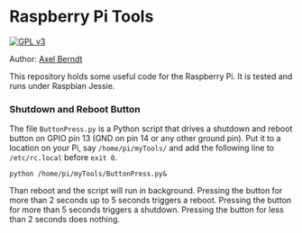 # Raspberry Pi Tools

[![GPL v3](https://img.shields.io/badge/license-GNU%20General%20Public%20License%20v3.0-blue.svg)](https://github.com/axelberndt/Raspberry-Pi-Tools/blob/master/LICENSE)

Author: [Axel Berndt](https://github.com/axelberndt)<br>

This repository holds some useful code for the Raspberry Pi. It is tested and runs under Raspbian Jessie.

### Shutdown and Reboot Button
The file `ButtonPress.py` is a Python script that drives a shutdown and reboot button on GPIO pin 13 (GND on pin 14 or any other ground pin). Put it to a location on your Pi, say `/home/pi/myTools/` and add the following line to `/etc/rc.local` before `exit 0`.

`python /home/pi/myTools/ButtonPress.py&`

Than reboot and the script will run in background. Pressing the button for more than 2 seconds up to 5 seconds triggers a reboot. Pressing the button for more than 5 seconds triggers a shutdown. Pressing the button for less than 2 seconds does nothing.